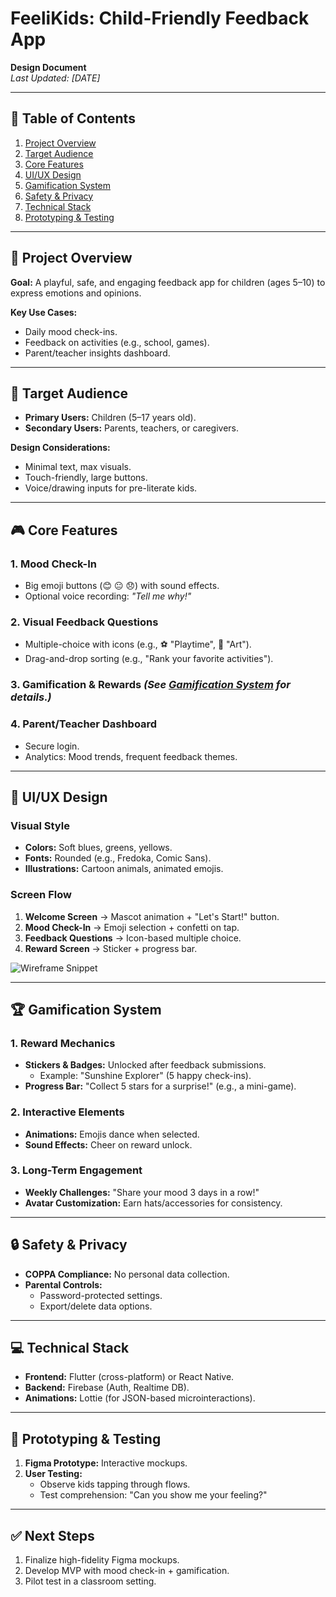 # FeeliKids: Child-Friendly Feedback App  

**Design Document**  
*Last Updated: [DATE]*  

---

## 📄 **Table of Contents**  

1. [Project Overview](#-project-overview)  
2. [Target Audience](#-target-audience)  
3. [Core Features](#-core-features)  
4. [UI/UX Design](#-uiux-design)  
5. [Gamification System](#-gamification-system)  
6. [Safety & Privacy](#-safety--privacy)  
7. [Technical Stack](#-technical-stack)  
8. [Prototyping & Testing](#-prototyping--testing)  

---

## 🌟 **Project Overview**  

**Goal:** A playful, safe, and engaging feedback app for children (ages 5–10) to express emotions and opinions.  

**Key Use Cases:**  

- Daily mood check-ins.  
- Feedback on activities (e.g., school, games).  
- Parent/teacher insights dashboard.  

---

## 👧 **Target Audience**  

- **Primary Users:** Children (5–17 years old).  
- **Secondary Users:** Parents, teachers, or caregivers.  

**Design Considerations:**  

- Minimal text, max visuals.  
- Touch-friendly, large buttons.  
- Voice/drawing inputs for pre-literate kids.  

---

## 🎮 **Core Features**  

### **1. Mood Check-In**  

- Big emoji buttons (😊 😐 😞) with sound effects.  
- Optional voice recording: *"Tell me why!"*  

### **2. Visual Feedback Questions**  

- Multiple-choice with icons (e.g., ⚽ "Playtime", 🎨 "Art").  
- Drag-and-drop sorting (e.g., "Rank your favorite activities").  

### **3. Gamification & Rewards** *(See [Gamification System](#-gamification-system) for details.)*  

### **4. Parent/Teacher Dashboard**  

- Secure login.  
- Analytics: Mood trends, frequent feedback themes.  

---

## 🎨 **UI/UX Design**  

### **Visual Style**  

- **Colors:** Soft blues, greens, yellows.  
- **Fonts:** Rounded (e.g., Fredoka, Comic Sans).  
- **Illustrations:** Cartoon animals, animated emojis.  

### **Screen Flow**  


1. **Welcome Screen** → Mascot animation + "Let's Start!" button.  
2. **Mood Check-In** → Emoji selection + confetti on tap.  
3. **Feedback Questions** → Icon-based multiple choice.  
4. **Reward Screen** → Sticker + progress bar.  

![Wireframe Snippet](https://via.placeholder.com/300x500/FFD700/000000?text=Sample+Screen+Flow)  

---

## 🏆 **Gamification System**  

### **1. Reward Mechanics**  

- **Stickers & Badges:** Unlocked after feedback submissions.  
  - Example: "Sunshine Explorer" (5 happy check-ins).  
- **Progress Bar:** "Collect 5 stars for a surprise!" (e.g., a mini-game).  

### **2. Interactive Elements**  

- **Animations:** Emojis dance when selected.  
- **Sound Effects:** Cheer on reward unlock.  

### **3. Long-Term Engagement**  

- **Weekly Challenges:** "Share your mood 3 days in a row!"  
- **Avatar Customization:** Earn hats/accessories for consistency.  

---

## 🔒 **Safety & Privacy**  

- **COPPA Compliance:** No personal data collection.  
- **Parental Controls:**  
  - Password-protected settings.  
  - Export/delete data options.  

---

## 💻 **Technical Stack**  

- **Frontend:** Flutter (cross-platform) or React Native.  
- **Backend:** Firebase (Auth, Realtime DB).  
- **Animations:** Lottie (for JSON-based microinteractions).  

---

## 🧪 **Prototyping & Testing**  

1. **Figma Prototype:** Interactive mockups.  
2. **User Testing:**  
   - Observe kids tapping through flows.  
   - Test comprehension: "Can you show me your feeling?"  

---

## ✅ **Next Steps**  

1. Finalize high-fidelity Figma mockups.  
2. Develop MVP with mood check-in + gamification.  
3. Pilot test in a classroom setting.  
